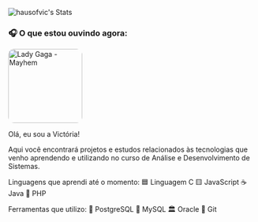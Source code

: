 ![hausofvic's Stats](https://github-readme-stats.vercel.app/api?username=hausofvic&theme=great-gatsby&show_icons=true&hide_border=true&count_private=false)

### 🎧 O que estou ouvindo agora:

<a href="https://open.spotify.com/intl-pt/album/2MHUaRi9OCyTN02SoyRRBJ?si=QcyeewYxRWy7eKVFm0xpsQ" target="_blank">
    <img src="https://capricho.abril.com.br/wp-content/uploads/2025/03/lady-gaga-mayhem.png?w=1000" alt="Lady Gaga - Mayhem" width="150" style="border-radius: 12px;">
</a>

<br>

Olá, eu sou a Victória!

Aqui você encontrará projetos e estudos relacionados às tecnologias que venho aprendendo 
e utilizando no curso de Análise e Desenvolvimento de Sistemas.

Linguagens que aprendi até o momento:
🟦 Linguagem C
🟨 JavaScript
☕ Java
🐘 PHP

Ferramentas que utilizo:
🐘 PostgreSQL
🐬 MySQL
🏛️ Oracle
🔄 Git

